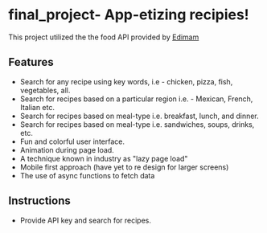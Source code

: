 # final_project- App-etizing recipies!

This project utilized the the food API provided by [Edimam](https://developer.edamam.com/edamam-docs-recipe-api) 

## Features

* Search for any recipe using key words, i.e - chicken, pizza, fish, vegetables, all.
* Search for recipes based on a particular region i.e. - Mexican, French, Italian etc.
* Search for recipes based on meal-type i.e. breakfast, lunch, and dinner.
* Search for recipes based on meal-type i.e. sandwiches, soups, drinks, etc.
* Fun and colorful user interface.
* Animation during page load.
* A technique known in industry as "lazy page load"
* Mobile first approach (have yet to re design for larger screens)
* The use of async functions to fetch data

## Instructions

* Provide API key and search for recipes.

